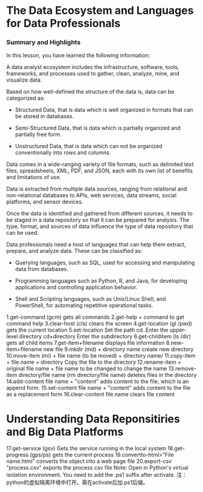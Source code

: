 # The Data Ecosystem and Languages for Data Professionals
### Summary and Highlights

In this lesson, you have learned the following information: 

A data analyst ecosystem includes the infrastructure, software, tools, frameworks, and processes used to gather, clean, analyze, mine, and visualize data.  

Based on how well-defined the structure of the data is, data can be categorized as:

- Structured Data, that is data which is well organized in formats that can be stored in databases.

- Semi-Structured Data, that is data which is partially organized and partially free form.

- Unstructured Data, that is data which can not be organized conventionally into rows and columns.

Data comes in a wide-ranging variety of file formats, such as delimited text files, spreadsheets, XML, PDF, and JSON, each with its own list of benefits and limitations of use.  

Data is extracted from multiple data sources, ranging from relational and non-relational databases to APIs, web services, data streams, social platforms, and sensor devices. 

Once the data is identified and gathered from different sources, it needs to be staged in a data repository so that it can be prepared for analysis. The type, format, and sources of data influence the type of data repository that can be used. 

Data professionals need a host of languages that can help them extract, prepare, and analyze data. These can be classified as:  

- Querying languages, such as SQL, used for accessing and manipulating data from databases. 

- Programming languages such as Python, R, and Java, for developing applications and controlling application behavior.

- Shell and Scripting languages, such as Unix/Linux Shell, and PowerShell, for automating repetitive operational tasks.

1.get-command (gcm) gets all commands
2.get-help + command to get command help
3.clear-host (cls) clears the screen
4.get-location (gl /pwd) gets the current location
5.set-location Set the path cd..Enter the upper-level directory cd+directory Enter the subdirectory
6.get-childitem (ls /dir) gets all child items
7.get-item+filename displays file information
8.new-item+filename new file
9.mkdir (md) + directory name create new directory
10.move-item (mi) + file name (to be moved) + directory name/
11.copy-item + file name + directory Copy the file to the directory
12.rename-item + original file name + file name to be changed to change the name
13.remove-item directory/file name (rm directory/file name) deletes files in the directory
14.add-content file name + "content" adds content to the file, which is an append form.
15.set-content file name + "content" adds content to the file as a replacement form
16.clear-content file name clears file content

# Understanding Data Reponsitiries and Big Data Platforms
17.get-service (gsv) Gets the service running in the local system
18.get-progress (gps/ps) gets the current process
19.convertto-html>"File name.html" converts the object into a web page file
20.export-csv "process.csv" exports the process csv file
Note: Open in Python's virtual isolation environment. You need to add the .ps1 suffix after activate.
注：python的虚拟隔离环境中打开。需在activate后加.ps1后缀。
